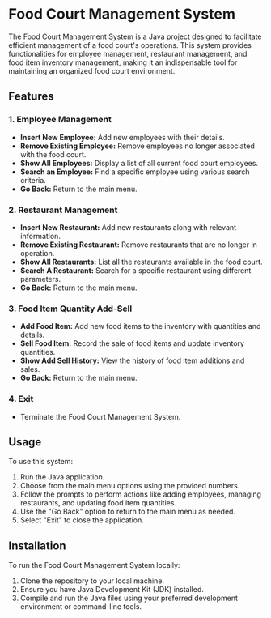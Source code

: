 # Food Court Management System

The Food Court Management System is a Java project designed to facilitate efficient management of a food court's operations. This system provides functionalities for employee management, restaurant management, and food item inventory management, making it an indispensable tool for maintaining an organized food court environment.

## Features

### 1. Employee Management
- **Insert New Employee:** Add new employees with their details.
- **Remove Existing Employee:** Remove employees no longer associated with the food court.
- **Show All Employees:** Display a list of all current food court employees.
- **Search an Employee:** Find a specific employee using various search criteria.
- **Go Back:** Return to the main menu.

### 2. Restaurant Management
- **Insert New Restaurant:** Add new restaurants along with relevant information.
- **Remove Existing Restaurant:** Remove restaurants that are no longer in operation.
- **Show All Restaurants:** List all the restaurants available in the food court.
- **Search A Restaurant:** Search for a specific restaurant using different parameters.
- **Go Back:** Return to the main menu.

### 3. Food Item Quantity Add-Sell
- **Add Food Item:** Add new food items to the inventory with quantities and details.
- **Sell Food Item:** Record the sale of food items and update inventory quantities.
- **Show Add Sell History:** View the history of food item additions and sales.
- **Go Back:** Return to the main menu.

### 4. Exit
- Terminate the Food Court Management System.

## Usage

To use this system:
1. Run the Java application.
2. Choose from the main menu options using the provided numbers.
3. Follow the prompts to perform actions like adding employees, managing restaurants, and updating food item quantities.
4. Use the "Go Back" option to return to the main menu as needed.
5. Select "Exit" to close the application.

## Installation

To run the Food Court Management System locally:
1. Clone the repository to your local machine.
2. Ensure you have Java Development Kit (JDK) installed.
3. Compile and run the Java files using your preferred development environment or command-line tools.
